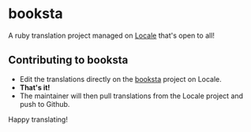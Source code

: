 # booksta

A ruby translation project managed on [Locale](http://www.localeapp.com/) that's open to all!

## Contributing to booksta

- Edit the translations directly on the [booksta](http://www.localeapp.com/projects/public?search=booksta) project on Locale.
- **That's it!**
- The maintainer will then pull translations from the Locale project and push to Github.

Happy translating!
